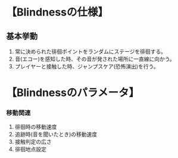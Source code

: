 # 【Blindnessの仕様】


## 基本挙動

1. 常に決められた徘徊ポイントをランダムにステージを徘徊する。
2. 音(エコー)を感知した時、その音が発された場所に一直線に向かう。
3. プレイヤーと接触した時、ジャンプスケア(恐怖演出)を行う。

# 【Blindnessのパラメータ】

### 移動関連
1. 徘徊時の移動速度
2. 追跡時(音を聞いたとき)の移動速度
3. 接触判定の広さ
4. 徘徊地点設定
